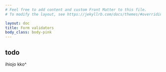 ```yaml
---
# Feel free to add content and custom Front Matter to this file.
# To modify the layout, see https://jekyllrb.com/docs/themes/#overriding-theme-defaults

layout: doc
title: Form validators
body_class: body-pink
---
```


## todo

ihiojo
kko^


